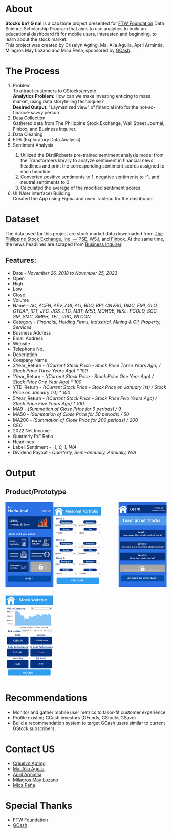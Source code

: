 <h1>About</h1>
<b>Stocks ba? G na!</b> is a capstone project presented for <a href='https://www.linkedin.com/company/ftwfoundation/'>FTW Foundation</a> Data Science Scholarship Program that aims to use analytics to build an educational dashboard fit for mobile users, interested and beginning, to learn about the stock market.
<br> This project was created by Criselyn Agting, Ma. Alia Aguila, April Armintia, Milagros May Lozano and Mica Peña, sponsored by <a href='https://www.linkedin.com/company/wearegcash/'>GCash</a>.

<h1>The Process</h1>
<ol>
  <li>Problem</li>
  To attract customers to GStocks/crypto
  <br>
  <b>Analytics Problem: </b>How can we make investing enticing to mass market, using data storytelling techniques?
  <br>
  <b>Desired Output: </b>"Laymanized view" of financial info for the not-so-finance-savvy person
  <li>Data Collection</li>
  Gathered data from The Philippine Stock Exchange, Wall Street Journal, Finbox, and Business Inquirer.
  <li>Data Cleaning</li>
  <li>EDA (Exploratory Data Analysis)</li>
  <li>Sentiment Analysis</li>
    <ol>
      <li>Utilized the DistilRoberta pre-trained sentiment analysis model from the Transformers library to analyze sentiment in financial news headlines and print the corresponding sentiment scores assigned to each headline</li>
      <li>Converted positive sentiments to 1, negative sentiments to -1, and  neutral sentiments to 0</li>
      <li>Calculated the average of the modified sentiment scores</li>
    </ol>
  <li>UI (User interface) Building</li>
  Created the App using Figma and used Tableau for the dashboard.
</ol>
<h1>Dataset</h1>
The data used for this project are stock market data downloaded from <a href='https://www.pse.com.ph/'>The Philippine Stock Exchange, Inc. — PSE</a>, <a href='https://www.wsj.com/'>WSJ</a>, and <a href='https://finbox.com/'>Finbox</a>. At the same time, the news headlines are scraped from <a href='https://business.inquirer.net/'>Business Inquirer</a>.
<h2>Features:</h2>
<ul>
  <li>Date - <i>November 26, 2018 to November 25, 2023</i></li>
  <li>Open</li>
  <li>High</li>
  <li>Low</li>
  <li>Close</li>
  <li>Volume</li>
  <li>Name - <i>AC, ACEN, AEV, AGI, ALI, BDO, BPI, CNVRG, DMC, EMI, GLO, GTCAP, ICT, JFC, JGS, LTG, MBT, MER, MONDE, NIKL, PGOLD, SCC, SM, SMC, SMPH, TEL, URC, WLCON</i></li>
  <li>Category - <i>Financial, Holding Firms, Industrial, Mining & Oil, Property, Services</i></li>
  <li>Business Address</li>
  <li>Email Address</li>
  <li>Website</li>
  <li>Telephone No.</li>
  <li>Description</li>
  <li>Company Name</li>
  <li>3Year_Return - <I>((Current Stock Price - Stock Price Three Years Ago) / Stock Price Three Years Ago) * 100</i></li>
  <li>1Year_Return - <I>((Current Stock Price - Stock Price One Year Ago) / Stock Price One Year Ago) * 100</i></li>
  <li>YTD_Return - <I>((Current Stock Price - Stock Price on January 1st) / Stock Price on January 1st) * 100</i></li>
  <li>5Year_Return - <I>((Current Stock Price - Stock Price Five Years Ago) / Stock Price Five Years Ago) * 100</i></li>
  <li>MA9 - <I>(Summation of Close Price for 9 periods) / 9</i></li>
  <li>MA50 - <I>(Summation of Close Price for 50 periods) / 50</i></li>
  <li>MA200 - <I>(Summation of Close Price for 200 periods) / 200</i></li>
  <li>CEO</li>
  <li>2022 Net Income</li>
  <li>Quarterly P/E Ratio</li>
  <li>Headlines</li>
  <li>Label_Sentiment - <i>-1, 0, 1, N/A</i></li>
  <li>Dividend Payout - <i>Quarterly, Semi-annually, Annually, N/A</i></li>
</ul>
<h1>Output</h1>
<h2>Product/Prototype</h2>
<div class='container'>
  <span>
    <img src='Images/Homepage.png', length=400px, width=150px, alt='Homepage', align='left'>
  </span>
  <span>
    <img src='Images/Learn, Invest, & Earn.png', length=400px, width=150px, alt='Learn, Invest, & Earn', align='right'>
  </span>
    <span>
    <img src='Images/PersonalPortfolio.png', length=400px, width=150px, alt='PersonalPortfolio'>
  </span>
    <span>
    <img src='Images/Stock Watcher.png', length=400px, width=150px, alt='Stock Watcher'>
  </span>
</div>
<h1>Recommendations</h1>
<ul>
  <li>Monitor and gather mobile user metrics to tailor-fit customer experience</li>
  <li>Profile existing GCash investors (GFunds, GStocks,GSave)</li>
  <li>Build a recommendation system to target GCash users similar to current GStock subscribers.</li>
</ul>

<h1>Contact US</h1>
<ul>
  <li><a href=''>Criselyn Agting</a></li>
  <li><a href=''>Ma. Alia Aguila</a></li>
  <li><a href='https://www.linkedin.com/in/aprilarmintia/'>April Armintia</a></li>
  <li><a href=''>Milagros May Lozano</a></li>
  <li><a href=''>Mica Peña</a></li>
</ul>

<h1>Special Thanks</h1>
<ul>
  <li><a href='https://www.linkedin.com/company/ftwfoundation/'>FTW Foundation</a></li>
  <li><a href='https://www.linkedin.com/company/wearegcash/'>GCash</a></li>
</ul>
